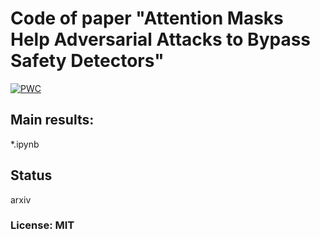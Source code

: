 # Code of paper "Attention Masks Help Adversarial Attacks to Bypass Safety Detectors"
	
[![PWC](https://img.shields.io/endpoint.svg?url=https://paperswithcode.com/badge/attention-masks-help-adversarial-attacks-to/adversarial-attack-on-cifar-10)](https://paperswithcode.com/sota/adversarial-attack-on-cifar-10?p=attention-masks-help-adversarial-attacks-to)

## Main results:
  *.ipynb

## Status
  arxiv

### License: MIT
